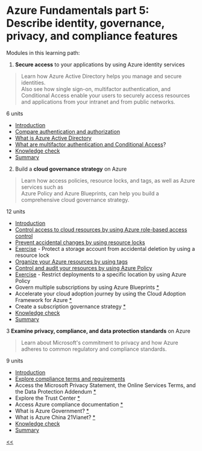 # Azure Fundamentals part 5: Describe identity, governance, privacy, and compliance features

Modules in this learning path:

1. **Secure access** to your applications by using Azure identity services

> Learn how Azure Active Directory helps you manage and secure identities. \
> Also see how single sign-on, multifactor authentication, and Conditional Access enable your users to securely access resources and applications from your intranet and from public networks.

6 units

- [Introduction](511-intro.md)
- [Compare authentication and authorization](512-auth.md)
- [What is Azure Active Directory](513-aad.md)
- [What are multifactor authentication and Conditional Access](514-mfa-ca.md)?
- [Knowledge check](515-kc.md)
- [Summary](516-summary.md)

2. Build a **cloud governance strategy** on Azure

> Learn how access policies, resource locks, and tags, as well as Azure services such as \
> Azure Policy and Azure Blueprints, can help you build a comprehensive cloud governance strategy.

12 units

- [Introduction](521-intro.md)
- [Control access to cloud resources by using Azure role-based access control](522-rbac.md)
- [Prevent accidental changes by using resource locks](523-rsrc-locks.md)
- [Exercise](524-ex-del-protect.md) - Protect a storage account from accidental deletion by using a resource lock
- [Organize your Azure resources by using tags](525-tags.md)
- [Control and audit your resources by using Azure Policy](526--policy.md)
- [Exercise](527-ex-restrict-geo.md) - Restrict deployments to a specific location by using Azure Policy
- Govern multiple subscriptions by using Azure Blueprints [*](https://docs.microsoft.com/en-us/learn/modules/build-cloud-governance-strategy-azure/8-govern-subscriptions-azure-blueprints)
- Accelerate your cloud adoption journey by using the Cloud Adoption Framework for Azure [*](https://docs.microsoft.com/en-us/learn/modules/build-cloud-governance-strategy-azure/9-accelerate-cloud-adoption-framework)
- Create a subscription governance strategy [*](https://docs.microsoft.com/en-us/learn/modules/build-cloud-governance-strategy-azure/10-create-subscription-governance-strategy)
- [Knowledge check](52B-kc.md)
- [Summary](52C-summary.md)

3 **Examine privacy, compliance, and data protection standards** on Azure
 
> Learn about Microsoft's commitment to privacy and how Azure adheres to common regulatory and compliance standards.

9 units

- [Introduction](531-intro.md)
- [Explore compliance terms and requirements](532-compliance-terms.md)
- Access the Microsoft Privacy Statement, the Online Services Terms, and the Data Protection Addendum [*](https://docs.microsoft.com/en-us/learn/modules/examine-privacy-compliance-data-protection-standards/3-access-microsoft-privacy-statement)
- Explore the Trust Center [*](https://docs.microsoft.com/en-us/learn/modules/examine-privacy-compliance-data-protection-standards/4-explore-trust-center)
- Access Azure compliance documentation [*](https://docs.microsoft.com/en-us/learn/modules/examine-privacy-compliance-data-protection-standards/5-access-azure-compliance-documentation)
- What is Azure Government? [*](https://docs.microsoft.com/en-us/learn/modules/examine-privacy-compliance-data-protection-standards/6-what-is-azure-government)
- What is Azure China 21Vianet? [*](https://docs.microsoft.com/en-us/learn/modules/examine-privacy-compliance-data-protection-standards/7-what-is-azure-china-21vianet)
- [Knowledge check](538-kc.md)
- [Summary](539-summary.md)

[<<](./az900.md)